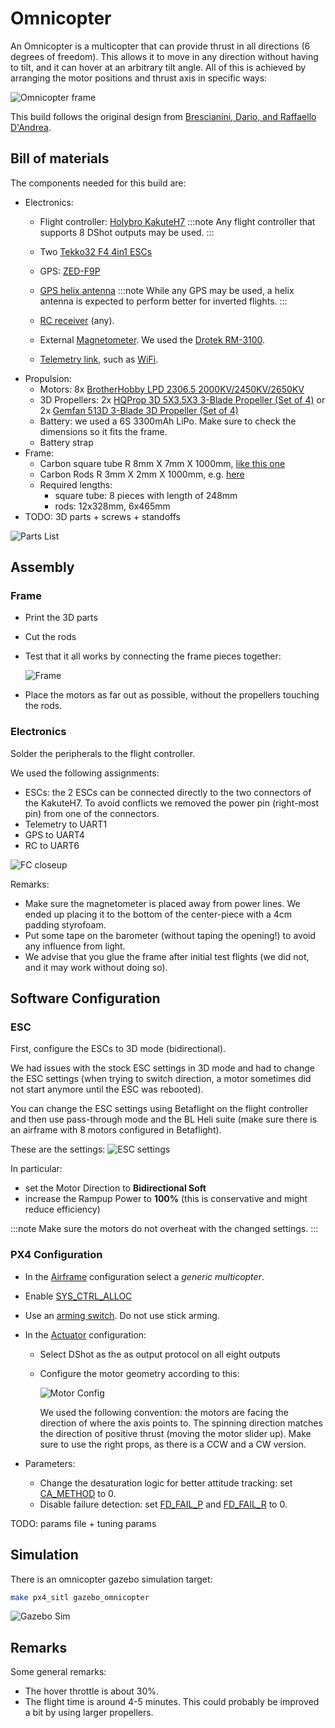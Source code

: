 # Omnicopter

An Omnicopter is a multicopter that can provide thrust in all directions (6 degrees of freedom).
This allows it to move in any direction without having to tilt, and it can hover at an arbitrary tilt angle.
All of this is achieved by arranging the motor positions and thrust axis in specific ways:

![Omnicopter frame](../../assets/airframes/multicopter/omnicopter/frame.jpg)

This build follows the original design from [Brescianini, Dario, and Raffaello D'Andrea](https://www.youtube.com/watch?v=sIi80LMLJSY).

## Bill of materials

The components needed for this build are:

- Electronics:
  - Flight controller: [Holybro KakuteH7](../flight_controller/kakuteh7.md)
    :::note
    Any flight controller that supports 8 DShot outputs may be used.
    :::
  
  - Two [Tekko32 F4 4in1 ESCs](https://shop.holybro.com/tekko32-f4-4in1-50a-esc_p1283.html)
  - GPS: [ZED-F9P](https://www.gnss.store/gnss-gps-modules/105-ublox-zed-f9p-rtk-gnss-receiver-board-with-sma-base-or-rover.html?search_query=ZED-F9P&results=11)
  - [GPS helix antenna](https://www.gnss.store/rf-gps-antennas/28-high-performance-multi-band-gnss-active-quad-helix-antenna-for-rtk.html)
    :::note
    While any GPS may be used, a helix antenna is expected to perform better for inverted flights.
    :::
  - [RC receiver](../getting_started/rc_transmitter_receiver.md) (any).
  - External [Magnetometer](../gps_compass/README.md).
    We used the [Drotek RM-3100](https://store-drotek.com/893-professional-grade-magnetometer-rm3100.html).
  - [Telemetry link](../telemetry/README.md), such as [WiFi](../telemetry/telemetry_wifi.md).
- Propulsion:
  - Motors: 8x [BrotherHobby LPD 2306.5 2000KV/2450KV/2650KV](https://www.getfpv.com/brotherhobby-lpd-2306-5-2000kv-2450kv-2650kv-motor.html)
  - 3D Propellers: 2x [HQProp 3D 5X3.5X3 3-Blade Propeller (Set of 4)](https://www.getfpv.com/hqprop-3d-5x3-5x3-3-blade-propeller-set-of-4.html) or 2x [Gemfan 513D 3-Blade 3D Propeller (Set of 4)](https://www.getfpv.com/gemfan-513d-durable-3-blade-propeller-set-of-4.html)
  - Battery: we used a 6S 3300mAh LiPo.
    Make sure to check the dimensions so it fits the frame.
  - Battery strap
- Frame:
  - Carbon square tube R 8mm X 7mm X 1000mm, [like this one](https://shop.swiss-composite.ch/pi/Halbfabrikate/Rohre/Vierkant-Rohre/CFK-Vierkantrohr-8x8-7x7mm.html)
  - Carbon Rods R 3mm X 2mm X 1000mm, e.g. [here](https://shop.swiss-composite.ch/pi/Halbfabrikate/Rohre/CFK-Rohre-pultrudiert-pullwinding/Carbon-Microtubes-100cm-x-20-3mm.html)
  - Required lengths:
    - square tube: 8 pieces with length of 248mm
    - rods: 12x328mm, 6x465mm
- TODO: 3D parts + screws + standoffs

![Parts List](../../assets/airframes/multicopter/omnicopter/parts_list.jpg)

## Assembly

### Frame

- Print the 3D parts
- Cut the rods
- Test that it all works by connecting the frame pieces together:

  ![Frame](../../assets/airframes/multicopter/omnicopter/frame_only.jpg)

- Place the motors as far out as possible, without the propellers touching the rods.

### Electronics

Solder the peripherals to the flight controller.

We used the following assignments:
- ESCs: the 2 ESCs can be connected directly to the two connectors of the KakuteH7.
  To avoid conflicts we removed the power pin (right-most pin) from one of the connectors.
- Telemetry to UART1
- GPS to UART4
- RC to UART6

![FC closeup](../../assets/airframes/multicopter/omnicopter/fc_closeup.jpg)

Remarks:

- Make sure the magnetometer is placed away from power lines.
  We ended up placing it to the bottom of the center-piece with a 4cm padding styrofoam.
- Put some tape on the barometer (without taping the opening!) to avoid any influence from light.
- We advise that you glue the frame after initial test flights (we did not, and it may work without doing so).


## Software Configuration

### ESC

First, configure the ESCs to 3D mode (bidirectional).

We had issues with the stock ESC settings in 3D mode and had to change the ESC settings (when trying to switch direction, a motor sometimes did not start anymore until the ESC was rebooted).

You can change the ESC settings using Betaflight on the flight controller and then use pass-through mode and the BL Heli suite (make sure there is an airframe with 8 motors configured in Betaflight).

These are the settings:
![ESC settings](../../assets/airframes/multicopter/omnicopter/esc_settings.png)

In particular:
- set the Motor Direction to **Bidirectional Soft**
- increase the Rampup Power to **100%** (this is conservative and might reduce efficiency)

:::note
Make sure the motors do not overheat with the changed settings.
:::

### PX4 Configuration

- In the [Airframe](../config/airframe.md) configuration select a _generic multicopter_. 
- Enable [SYS_CTRL_ALLOC](../advanced_config/parameter_reference.md#SYS_CTRL_ALLOC)
- Use an [arming switch](../advanced_config/prearm_arm_disarm#arming-button-switch).
  Do not use stick arming.
- In the [Actuator](../config/actuators.md) configuration:
  - Select DShot as the as output protocol on all eight outputs
  - Configure the motor geometry according to this:

    ![Motor Config](../../assets/airframes/multicopter/omnicopter/motors_configuration.png)
  
    We used the following convention: the motors are facing the direction of where the axis points to.
    The spinning direction matches the direction of positive thrust (moving the motor slider up).
    Make sure to use the right props, as there is a CCW and a CW version.
  
- Parameters:
  - Change the desaturation logic for better attitude tracking: set [CA_METHOD](../advanced_config/parameter_reference.md#CA_METHOD) to 0.
  - Disable failure detection: set [FD_FAIL_P](../advanced_config/parameter_reference.md#FD_FAIL_P) and [FD_FAIL_R](../advanced_config/parameter_reference.md#FD_FAIL_R) to 0.
  
TODO: params file + tuning params

<!-- TODO: video -->

## Simulation

There is an omnicopter gazebo simulation target:

```sh
make px4_sitl gazebo_omnicopter
```

![Gazebo Sim](../../assets/airframes/multicopter/omnicopter/gazebo.png)

## Remarks

Some general remarks:
- The hover throttle is about 30%.
- The flight time is around 4-5 minutes.
  This could probably be improved a bit by using larger propellers.
